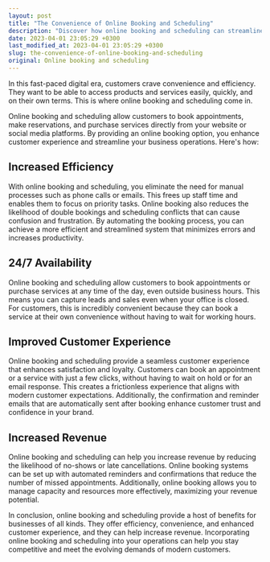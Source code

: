 ```yaml
---
layout: post
title: "The Convenience of Online Booking and Scheduling"
description: "Discover how online booking and scheduling can streamline your business operations and improve customer satisfaction."
date: 2023-04-01 23:05:29 +0300
last_modified_at: 2023-04-01 23:05:29 +0300
slug: the-convenience-of-online-booking-and-scheduling
original: Online booking and scheduling
---
```

In this fast-paced digital era, customers crave convenience and efficiency. They want to be able to access products and services easily, quickly, and on their own terms. This is where online booking and scheduling come in.

Online booking and scheduling allow customers to book appointments, make reservations, and purchase services directly from your website or social media platforms. By providing an online booking option, you enhance customer experience and streamline your business operations. Here's how:

## Increased Efficiency

With online booking and scheduling, you eliminate the need for manual processes such as phone calls or emails. This frees up staff time and enables them to focus on priority tasks. Online booking also reduces the likelihood of double bookings and scheduling conflicts that can cause confusion and frustration. By automating the booking process, you can achieve a more efficient and streamlined system that minimizes errors and increases productivity.

## 24/7 Availability

Online booking and scheduling allow customers to book appointments or purchase services at any time of the day, even outside business hours. This means you can capture leads and sales even when your office is closed. For customers, this is incredibly convenient because they can book a service at their own convenience without having to wait for working hours.

## Improved Customer Experience

Online booking and scheduling provide a seamless customer experience that enhances satisfaction and loyalty. Customers can book an appointment or a service with just a few clicks, without having to wait on hold or for an email response. This creates a frictionless experience that aligns with modern customer expectations. Additionally, the confirmation and reminder emails that are automatically sent after booking enhance customer trust and confidence in your brand.

## Increased Revenue

Online booking and scheduling can help you increase revenue by reducing the likelihood of no-shows or late cancellations. Online booking systems can be set up with automated reminders and confirmations that reduce the number of missed appointments. Additionally, online booking allows you to manage capacity and resources more effectively, maximizing your revenue potential.

In conclusion, online booking and scheduling provide a host of benefits for businesses of all kinds. They offer efficiency, convenience, and enhanced customer experience, and they can help increase revenue. Incorporating online booking and scheduling into your operations can help you stay competitive and meet the evolving demands of modern customers.